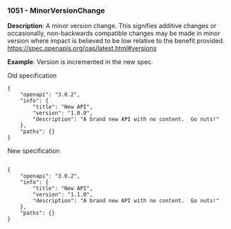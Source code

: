 ### 1051 - MinorVersionChange

**Description**: A minor version change.  This signifies additive changes or occasionally, non-backwards compatible changes may be made in minor version where impact is believed to be low relative to the benefit provided.  https://spec.openapis.org/oas/latest.html#versions

**Example**: Version is incremented in the new spec.

Old specification
```json5
{
    "openapi": "3.0.2",
    "info": {
        "title": "New API",
        "version": "1.0.0",
        "description": "A brand new API with no content.  Go nuts!"
    },
    "paths": {}
}
```

New specification
```json5

{
    "openapi": "3.0.2",
    "info": {
        "title": "New API",
        "version": "1.1.0",
        "description": "A brand new API with no content.  Go nuts!"
    },
    "paths": {}
}
```
